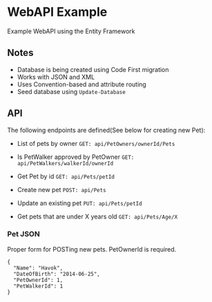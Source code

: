 # WebAPI Example

Example WebAPI using the Entity Framework

## Notes

* Database is being created using Code First migration
* Works with JSON and XML
* Uses Convention-based and attribute routing
* Seed database using ```Update-Database```

## API 

The following endpoints are defined(See below for creating new Pet):

* List of pets by owner ```GET: api/PetOwners/ownerId/Pets```

* Is PetWalker approved by PetOwner ```GET: api/PetWalkers/walkerId/ownerId```

* Get Pet by id ```GET: api/Pets/petId```

* Create new pet ```POST: api/Pets```

* Update an existing pet ```PUT: api/Pets/petId```

* Get pets that are under X years old ```GET: api/Pets/Age/X```

### Pet JSON

Proper form for POSTing new pets. PetOwnerId is required.

```
{
  "Name": "Havok",
  "DateOfBirth": "2014-06-25",
  "PetOwnerId": 1,
  "PetWalkerId": 1
}
```